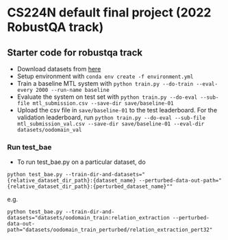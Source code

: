 # CS224N default final project (2022 RobustQA track)

## Starter code for robustqa track
- Download datasets from [here](https://drive.google.com/file/d/1Fv2d30hY-2niU7t61ktnMsi_HUXS6-Qx/view?usp=sharing)
- Setup environment with `conda env create -f environment.yml`
- Train a baseline MTL system with `python train.py --do-train --eval-every 2000 --run-name baseline`
- Evaluate the system on test set with `python train.py --do-eval --sub-file mtl_submission.csv --save-dir save/baseline-01`
- Upload the csv file in `save/baseline-01` to the test leaderboard. For the validation leaderboard, run `python train.py --do-eval --sub-file mtl_submission_val.csv --save-dir save/baseline-01 --eval-dir datasets/oodomain_val`

### Run test_bae
- To run test_bae.py on a particular dataset, do
```
python test_bae.py --train-dir-and-datasets="{relative_dataset_dir_path}:{dataset_name} --perturbed-data-out-path="{relative_dataset_dir_path}:{perturbed_dataset_name}""
```
e.g.
```
python test_bae.py --train-dir-and-datasets="datasets/oodomain_train:relation_extraction --perturbed-data-out-path="datasets/oodomain_train_perturbed/relation_extraction_pert32"
```